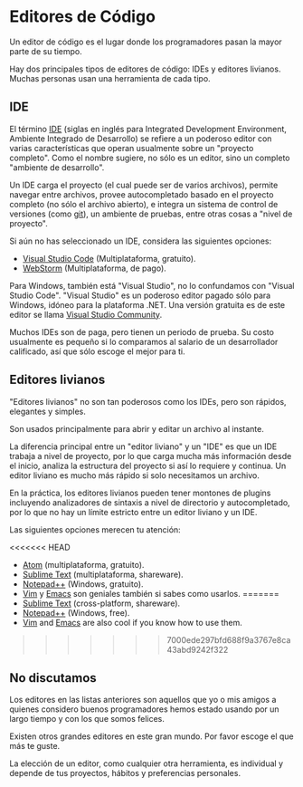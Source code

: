 # Editores de Código

Un editor de código es el lugar donde los programadores pasan la mayor parte de su tiempo.

Hay dos principales tipos de editores de código: IDEs y editores livianos. Muchas personas usan una herramienta de cada tipo.

## IDE

El término [IDE](https://es.wikipedia.org/wiki/Entorno_de_desarrollo_integrado) (siglas en inglés para Integrated Development Environment, Ambiente Integrado de Desarrollo) se refiere a un poderoso editor con varias características que operan usualmente sobre un "proyecto completo". Como el nombre sugiere, no sólo es un editor, sino un completo "ambiente de desarrollo".

Un IDE carga el proyecto (el cual puede ser de varios archivos), permite navegar entre archivos, provee autocompletado basado en el proyecto completo (no sólo el archivo abierto), e integra un sistema de control de versiones (como [git](https://git-scm.com/)), un ambiente de pruebas, entre otras cosas a "nivel de proyecto".

Si aún no has seleccionado un IDE, considera las siguientes opciones:

- [Visual Studio Code](https://code.visualstudio.com/) (Multiplataforma, gratuito).
- [WebStorm](https://www.jetbrains.com/webstorm/) (Multiplataforma, de pago).

Para Windows, también está "Visual Studio", no lo confundamos con "Visual Studio Code". "Visual Studio" es un poderoso editor pagado sólo para Windows, idóneo para la plataforma .NET. Una versión gratuita es de este editor se llama [Visual Studio Community](https://www.visualstudio.com/vs/community/).

Muchos IDEs son de paga, pero tienen un periodo de prueba. Su costo usualmente es pequeño si lo comparamos al salario de un desarrollador calificado, así que sólo escoge el mejor para ti.

## Editores livianos

"Editores livianos" no son tan poderosos como los IDEs, pero son rápidos, elegantes y simples.

Son usados principalmente para abrir y editar un archivo al instante.

La diferencia principal entre un "editor liviano" y un "IDE" es que un IDE trabaja a nivel de proyecto, por lo que carga mucha más información desde el inicio, analiza la estructura del proyecto si así lo requiere y continua. Un editor liviano es mucho más rápido si solo necesitamos un archivo.

En la práctica, los editores livianos pueden tener montones de plugins incluyendo analizadores de sintaxis a nivel de directorio y autocompletado, por lo que no hay un límite estricto entre un editor liviano y un IDE.

Las siguientes opciones merecen tu atención:

<<<<<<< HEAD
- [Atom](https://atom.io/) (multiplataforma, gratuito).
- [Sublime Text](http://www.sublimetext.com) (multiplataforma, shareware).
- [Notepad++](https://notepad-plus-plus.org/) (Windows, gratuito).
- [Vim](http://www.vim.org/) y [Emacs](https://www.gnu.org/software/emacs/) son geniales también si sabes como usarlos.
=======
- [Sublime Text](http://www.sublimetext.com) (cross-platform, shareware).
- [Notepad++](https://notepad-plus-plus.org/) (Windows, free).
- [Vim](http://www.vim.org/) and [Emacs](https://www.gnu.org/software/emacs/) are also cool if you know how to use them.
>>>>>>> 7000ede297bfd688f9a3767e8ca43abd9242f322

## No discutamos

Los editores en las listas anteriores son aquellos que yo o mis amigos a quienes considero buenos programadores hemos estado usando por un largo tiempo y con los que somos felices.

Existen otros grandes editores en este gran mundo. Por favor escoge el que más te guste.

La elección de un editor, como cualquier otra herramienta, es individual y depende de tus proyectos, hábitos y preferencias personales.
